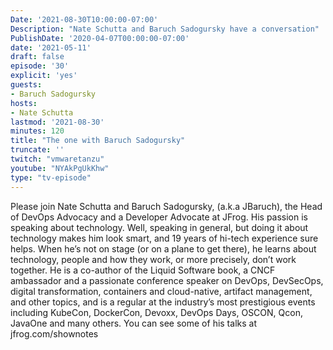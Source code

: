 ```yaml
---
Date: '2021-08-30T10:00:00-07:00'
Description: "Nate Schutta and Baruch Sadogursky have a conversation"
PublishDate: '2020-04-07T00:00:00-07:00'
date: '2021-05-11'
draft: false
episode: '30'
explicit: 'yes'
guests:
- Baruch Sadogursky
hosts:
- Nate Schutta
lastmod: '2021-08-30'
minutes: 120
title: "The one with Baruch Sadogursky"
truncate: ''
twitch: "vmwaretanzu"
youtube: "NYAkPgUkKhw"
type: "tv-episode"
---
```


Please join Nate Schutta and Baruch Sadogursky, (a.k.a JBaruch), the Head of DevOps Advocacy and a Developer Advocate at JFrog. His passion is speaking about technology. Well, speaking in general, but doing it about technology makes him look smart, and 19 years of hi-tech experience sure helps. When he’s not on stage (or on a plane to get there), he learns about technology, people and how they work, or more precisely, don’t work together.  He is a co-author of the Liquid Software book, a CNCF ambassador and a passionate conference speaker on DevOps, DevSecOps, digital transformation, containers and cloud-native, artifact management, and other topics, and is a regular at the industry’s most prestigious events including KubeCon, DockerCon, Devoxx, DevOps Days, OSCON, Qcon, JavaOne and many others. You can see some of his talks at jfrog.com/shownotes
